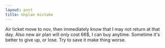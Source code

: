 ```yaml
---
layout: post
title: Unplan mistake
---
```

Air ticket move to nov, then immediately know that I may not return at that day. Also new air plan will only cost 66$, I can buy anytime. Sometime it's better to give up, or lose. Try to save it make thing worse.